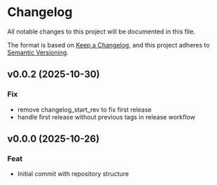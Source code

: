 # Changelog

All notable changes to this project will be documented in this file.

The format is based on [Keep a Changelog](https://keepachangelog.com/en/1.0.0/),
and this project adheres to [Semantic Versioning](https://semver.org/spec/v2.0.0.html).

## v0.0.2 (2025-10-30)

### Fix

- remove changelog_start_rev to fix first release
- handle first release without previous tags in release workflow

## v0.0.0 (2025-10-26)

### Feat

- Initial commit with repository structure
